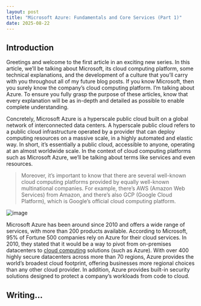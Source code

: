 ```yaml
---
layout: post
title: "Microsoft Azure: Fundamentals and Core Services (Part 1)"
date: 2025-08-22
---
```


## Introduction

Greetings and welcome to the first article in an exciting new series. In this article, we’ll be talking about Microsoft, its cloud computing platform, some technical explanations, and the development of a culture that you’ll carry with you throughout all of my future blog posts. If you know Microsoft, then you surely know the company’s cloud computing platform. I’m talking about Azure. To ensure you fully grasp the purpose of these articles, know that every explanation will be as in-depth and detailed as possible to enable complete understanding.

Concretely, Microsoft Azure is a hyperscale public cloud built on a global network of interconnected data centers. A hyperscale public cloud refers to a public cloud infrastructure operated by a provider that can deploy computing resources on a massive scale, in a highly automated and elastic way. In short, it’s essentially a public cloud, accessible to anyone, operating at an almost worldwide scale. In the context of cloud computing platforms such as Microsoft Azure, we’ll be talking about terms like services and even resources.

> Moreover, it’s important to know that there are several well-known cloud computing platforms provided by equally well-known multinational companies. For example, there’s AWS (Amazon Web Services) from Amazon, and there’s also GCP (Google Cloud Platform), which is Google’s official cloud computing platform.

![image](https://alleo.tech/wp-content/uploads/2019/09/cropped-amazon-aws-microsoft-azure-google-cloud-1.png)

Microsoft Azure has been around since 2010 and offers a wide range of services, with more than 200 products available. According to Microsoft, 95% of Fortune 500 companies rely on Azure for their cloud services. In 2010, they stated that it would be a way to pivot from on-premises datacenters to [cloud computing](https://azure.microsoft.com/en-us/resources/cloud-computing-dictionary/what-is-cloud-computing) solutions (such as Azure). With over 400 highly secure datacenters across more than 70 regions, Azure provides the world’s broadest cloud footprint, offering businesses more regional choices than any other cloud provider. In addition, Azure provides built-in security solutions designed to protect a company’s workloads from code to cloud.

## Writing...

